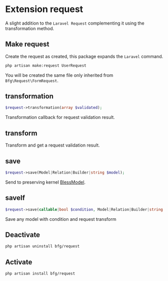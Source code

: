 # Extension request

A slight addition to the `Laravel Request` 
complementing it using the transformation method.

## Make request
Create the request as created, this package expands the `Laravel` command.
```bash
php artisan make:request UserRequest
```
You will be created the same file only inherited from `Bfg\Request\FormRequest`.

## transformation
```php
$request->transformation(array $validated);
```
Transformation callback for request validation result.

## transform
Transform and get a request validation result.

## save
```php
$request->save(Model|Relation|Builder|string $model);
```
Send to preserving kernel [BlessModel](https://github.com/bfg-s/bless_model). 

## saveIf
```php
$request->save(callable|bool $condition, Model|Relation|Builder|string $model);
```
Save any model with condition and request transform

## Deactivate
```bash
php artisan uninstall bfg/request
```

## Activate
```bash
php artisan install bfg/request
```
